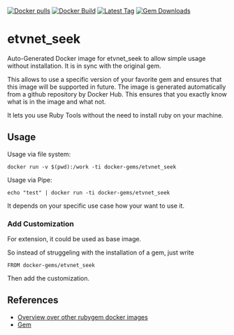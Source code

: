 [![Docker pulls](https://img.shields.io/docker/pulls/rubygem/etvnet_seek.svg)](https://hub.docker.com/r/rubygem/etvnet_seek/)
[![Docker Build](https://img.shields.io/docker/automated/rubygem/etvnet_seek.svg)](https://hub.docker.com/r/rubygem/etvnet_seek/)
[![Latest Tag](https://img.shields.io/github/tag/docker-rubygem/etvnet_seek.svg)](https://hub.docker.com/r/rubygem/etvnet_seek/)
[![Gem Downloads](https://img.shields.io/gem/dt/etvnet_seek.svg)](https://rubygems.org/gems/etvnet_seek/)
# etvnet_seek

Auto-Generated Docker image for etvnet_seek to allow simple usage without installation.
It is in sync with the original gem.

This allows to use a specific version of your favorite gem and ensures that this image will be supported in future.
The image is generated automatically from a github repository by Docker Hub.
This ensures that you exactly know what is in the image and what not.

It lets you use Ruby Tools without the need to install ruby on your machine.

## Usage

Usage via file system:

`docker run -v $(pwd):/work -ti docker-gems/etvnet_seek`

Usage via Pipe:

`echo "test" | docker run -ti docker-gems/etvnet_seek`

It depends on your specific use case how your want to use it.

### Add Customization

For extension, it could be used as base image.

So instead of struggeling with the installation of a gem, just write

`FROM docker-gems/etvnet_seek`

Then add the customization.

## References

 - [Overview over other rubygem docker images](https://github.com/thinkbot/docker-rubygem)
 - [Gem](https://rubygems.org/gems/etvnet_seek/)
